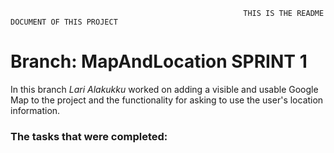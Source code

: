 														THIS IS THE README DOCUMENT OF THIS PROJECT

# Branch: MapAndLocation SPRINT 1


In this branch _Lari Alakukku_ worked on adding a visible and usable Google Map to the project and the functionality
for asking to use the user's location information.

### The tasks that were completed:
